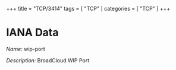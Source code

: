 +++
title = "TCP/3414"
tags = [ "TCP" ]
categories = [ "TCP" ]
+++

# IANA Data

_Name:_ wip-port

_Description:_ BroadCloud WIP Port

